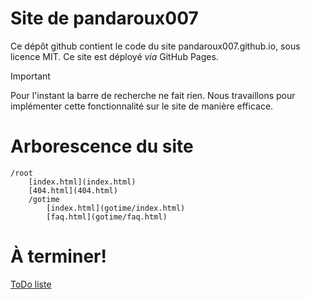 # Site de pandaroux007
Ce dépôt github contient le code du site pandaroux007.github.io, sous licence MIT. Ce site est déployé *via* GitHub Pages.

> [!IMPORTANT]
> Pour l'instant la barre de recherche ne fait rien. Nous travaillons pour implémenter cette fonctionnalité sur le site de manière efficace.

# Arborescence du site
```
/root
    [index.html](index.html)
    [404.html](404.html)
    /gotime
        [index.html](gotime/index.html)
        [faq.html](gotime/faq.html)
```

# À terminer!
[ToDo liste](ToDo.md)